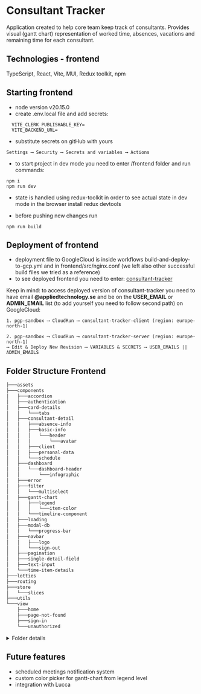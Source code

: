 # Consultant Tracker

Application created to help core team keep track of consultants.
Provides visual (gantt chart) representation of worked time,
absences, vacations and remaining time for each consultant.


## Technologies - frontend

TypeScript, React, Vite, MUI, Redux toolkit, npm

## Starting frontend

- node version v20.15.0
- create .env.local file and add secrets:
```
  VITE_CLERK_PUBLISHABLE_KEY=
  VITE_BACKEND_URL=
```
- substitute secrets on gitHub with yours
```
Settings ⟶ Security ⟶ Secrets and variables ⟶ Actions
```
- to start project in dev mode you need to enter 
 /frontend folder and run commands:
```
npm i
npm run dev
```

- state is handled using redux-toolkit in order to see actual state in dev mode in the browser
install redux devtools

- before pushing new changes run 
```
npm run build
```


## Deployment of frontend

- deployment file to GoogleCloud is inside workflows build-and-deploy-to-gcp.yml and in frontend/src/nginx.conf
(we left also other successful build files we tried as a reference)
- to see deployed frontend you need to enter: [consultant-tracker](https://consultant-tracker-client-735865474111.europe-north1.run.app)

Keep in mind: to access deployed version of consultant-tracker you need to have email 
**@appliedtechnology.se** and be on the **USER_EMAIL** or **ADMIN_EMAIL** list (to add yourself you need to follow second path)
on GoogleCloud:
```
1. pgp-sandbox ⟶ CloudRun ⟶ consultant-tracker-client (region: europe-north-1)

2. pgp-sandbox ⟶ CloudRun ⟶ consultant-tracker-server (region: europe-north-1) 
⟶ Edit & Deploy New Revision ⟶ VARIABLES & SECRETS ⟶ USER_EMAILS || ADMIN_EMAILS

```

## Folder Structure Frontend
```bash
├───assets
├───components
│   ├───accordion
│   ├───authentication
│   ├───card-details
│   │   └───tabs
│   ├───consultant-detail
│   │   ├───absence-info
│   │   ├───basic-info
│   │   │   └───header
│   │   │       └───avatar
│   │   ├───client
│   │   ├───personal-data
│   │   └───schedule
│   ├───dashboard
│   │   └───dashboard-header
│   │       └───infographic
│   ├───error
│   ├───filter
│   │   └───multiselect
│   ├───gantt-chart
│   │   ├───legend
│   │   │   └───item-color
│   │   └───timeline-component
│   ├───loading
│   ├───modal-db
│   │   └───progress-bar
│   ├───navbar
│   │   ├───logo
│   │   └───sign-out
│   ├───pagination
│   ├───single-detail-field
│   ├───text-input
│   └───time-item-details
├───lotties
├───routing
├───store
│   └───slices
├───utils
└───view
    ├───home
    ├───page-not-found
    ├───sign-in
    └───unauthorized

```
<details><summary>Folder details</summary>

> assets - includes images for error pages (404, 401, 403) </br>

> accordion - component used for legend above gantt-chart

> authentication - component includes logic for Clerk authentication, sets user (needed for correct display of infographics) and provides jwt token. 
> Original token did not include email. In order to include it in Clerk go to dashboard/consultant-tracker/configure ⟶ 
> we created our own JWT template with lifetime of 900 seconds and additional email_address claim. 
> Name of our template is included in constants.ts. 
> Needs to be set and adjusted accordingly for new Clerks account.
> Token is sent to backend and grants access to user if email extracted from token is included in 
> secret variable 'PT_EMAILS'.

> card-details - component implemented from MUI, appears below gantt-chart when clicking consultants name or time item. 
> Currently displays 4 tabs that are defined in constants.ts (can be expanded if needed).

> dashboard - main component that includes all other parts of the page. 
> Includes infographics component that represents numerical statistics for PT. 
> If logged in person does not have any consultants, only two infographics are shown.

> error - component used for displaying errors.

> filter - component visible between infographics and gantt chart. 
> Offers 3 different options to filter: by consultants name, multiple responsiblePTs and multiple clients. 
> Option to clear filters and include people in PGP. Data for PGP on gantt chart are not as accurate 
> due to registering only certain activity.

> gantt-chart - component based on react-calendar-timeline library(lack of different alternatives) 
> library is not supported anymore therefore while installing dependencies might appear alert about vulnerabilities.
> Full documentation regarding library can be found [here](https://github.com/namespace-ee/react-calendar-timeline).
> Item renderers and group renderers have been implemented in order to customize style and functionality of elements.
> (Salt has currently 4 consultants from Norway) method responsible is used in utils.ts ⟶ verticalLineClassNamesForTime
> Gantt-chart has 4 different views monthly, weekly, daily, hourly. Change can be obtained by clicking two top 
> bars indicating period of time. 
> Weekly view shows additional vertical indicators for weekends and redDays (Sweden and Norway).

> loading - component displayed during fetching of data it implements animation from lotties(details below)

> modal-db - component created for admin button that populated db, it prevents 
> from accidental clicking and displays integral component progress bar.
> Modal cannot be exited until process is successful or ends with error.
> Designed that way to not interrupt with accidental clicking.

> navbar - contains salt logo originally application was supposed to have subpages 
> and click on logo was redirecting to home page. 
> Application was developed using next.js however we migrated to vite 
> and decided to make intuitive interface and easy to use for end user. 

> pagination - component displayed in order to show amount of records provides by default 5 
> results per page but offers also 10 and 25, can be easily adjusted by adding value of choice to rowsPerPageOptions.

> single-detail-field

> consultant-details - component is connected to card-details as it holds content of the tabs.

> lotties - includes json cat animation implemented in <Loading /> component.

> store - state is managed using redux toolkit. Keep in mind: in few cases related to 
> react-calendar-timeline we were forces to use type any. It should be adjusted in the future if possible. 
> It took really long time to try to fix it in order to build project. Unfortunately the resul was unsuccessful.

> utils- contains colors for gantt chart and mapping for groups and time items for gantt-chart as well as 
> previously mentioned method to distinct redDays and weekends.

> Instruction how we implemented it can be found
> [here](https://lottiefiles.com/blog/working-with-lottie-animations/how-to-use-lottie-in-react-app/)


</details>


## Future features

- scheduled meetings notification system
- custom color picker for gantt-chart from legend level
- integration with Lucca




